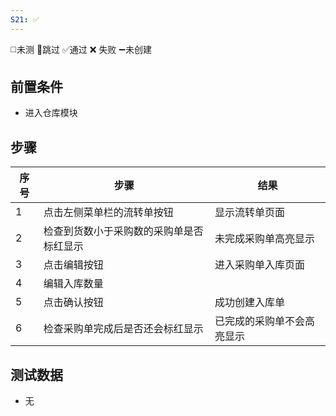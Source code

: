```yaml
---
S21: ✅
---
```

◻️未测    🚫跳过     ✅通过    ❌ 失败    ➖未创建

## 前置条件

- 进入仓库模块

## 步骤

| 序号  | 步骤                   | 结果            |
| --- | -------------------- | ------------- |
| 1   | 点击左侧菜单栏的流转单按钮        | 显示流转单页面       |
| 2   | 检查到货数小于采购数的采购单是否标红显示 | 未完成采购单高亮显示    |
| 3   | 点击编辑按钮               | 进入采购单入库页面     |
| 4   | 编辑入库数量               |               |
| 5   | 点击确认按钮               | 成功创建入库单       |
| 6   | 检查采购单完成后是否还会标红显示     | 已完成的采购单不会高亮显示 |

## 测试数据

- 无
